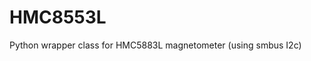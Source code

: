 HMC8553L
===========================================

Python wrapper class for HMC5883L magnetometer (using smbus I2c)


